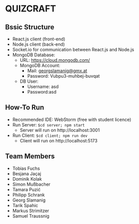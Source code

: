 # QUIZCRAFT

## Bssic Structure
+ React.js client (front-end)
+ Node.js client (back-end)
+ Socket.io for communication between React.js and Node.js
+ MongoDB Database:
	- URL: https://cloud.mongodb.com/
	- MongoDB Account: 
		* Mail: georgslamanig@gmx.at 
		* Password: Vubpu3-muhbej-buvqat
	- DB User: 
		* Username: asd 
		+ Password:asd


## How-To Run
+ Recommended IDE: WebStorm (free with student licence)
+ Run Server: `$cd server; npm start`
	- Server will run on http://localhost:3001
+ Run Client: `$cd client; npm run dev`
	 - Client will run on http://localhost:5173


## Team Members
- Tobias Fuchs
- Besjana Jaçaj
- Dominik Kolak
- Simon Mußbacher
- Tamara Puzić
- Philipp Schrank
- Georg Slamanig
- Tarik Spahic
- Markus Strimitzer
- Samuel Traussnig
